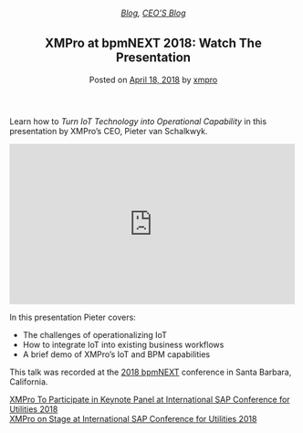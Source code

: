 
<article class="post-6387 post type-post status-publish format-standard has-post-thumbnail hentry category-blog category-pieter-blog tag-bpm" id="post-6387">
<div class="article-inner">
<header class="entry-header">
<div class="entry-header-text entry-header-text-top text-center">
<h6 class="entry-category is-xsmall"><a href="https://xmpro.com/category/blog/" rel="category tag">Blog</a>, <a href="https://xmpro.com/category/blog/pieter-blog/" rel="category tag">CEO'S Blog</a></h6><h1 class="entry-title">XMPro at bpmNEXT 2018: Watch The Presentation</h1><div class="entry-divider is-divider small"></div>
<div class="entry-meta uppercase is-xsmall">
<span class="posted-on">Posted on <a href="https://xmpro.com/xmpro-at-bpmnext-2018-watch-the-presentation/" rel="bookmark"><time class="entry-date published updated" datetime="2018-04-18T12:44:59+00:00">April 18, 2018</time></a></span> <span class="byline">by <span class="meta-author vcard"><a class="url fn n" href="https://xmpro.com/author/xmpro/">xmpro</a></span></span> </div>
</div>
</header>
<div class="entry-content single-page">
<div class="wpb-content-wrapper"><div class="vc_row wpb_row vc_row-fluid"><div class="wpb_column vc_column_container vc_col-sm-12"><div class="vc_column-inner"><div class="wpb_wrapper">
<div class="wpb_text_column wpb_content_element">
<div class="wpb_wrapper">
<p>Learn how to <em>Turn IoT Technology into Operational Capability </em>in this presentation by XMPro’s CEO, Pieter van Schalkwyk.</p>
</div>
</div>
<div class="wpb_video_widget wpb_content_element vc_clearfix vc_video-aspect-ratio-169 vc_video-el-width-100 vc_video-align-left">
<div class="wpb_wrapper">
<div class="wpb_video_wrapper"><iframe allow="accelerometer; autoplay; clipboard-write; encrypted-media; gyroscope; picture-in-picture; web-share" allowfullscreen="" frameborder="0" height="281" loading="lazy" src="https://www.youtube.com/embed/G7C01e8qyac?feature=oembed" title="Turn IoT Technology into Operational Capability: Pieter van Schalkwyk, XMPro" width="500"></iframe></div>
</div>
</div>
<div class="wpb_text_column wpb_content_element">
<div class="wpb_wrapper">
<p>In this presentation Pieter covers:</p>
<ul>
<li>The challenges of operationalizing IoT</li>
<li>How to integrate IoT into existing business workflows</li>
<li>A brief demo of XMPro’s IoT and BPM capabilities</li>
</ul>
<p>This talk was recorded at the <a href="http://bpmnext.com" rel="noopener noreferrer" target="_blank">2018 bpmNEXT</a> conference in Santa Barbara, California.</p>
</div>
</div>
</div></div></div></div>
</div>
<div class="blog-share text-center"><div class="is-divider medium"></div><div class="social-icons share-icons share-row relative"><a aria-label="Share on WhatsApp" class="icon button circle is-outline tooltip whatsapp show-for-medium" data-action="share/whatsapp/share" href="whatsapp://send?text=XMPro%20at%20bpmNEXT%202018%3A%20Watch%20The%20Presentation - https://xmpro.com/xmpro-at-bpmnext-2018-watch-the-presentation/" title="Share on WhatsApp"><i class="icon-whatsapp"></i></a><a aria-label="Share on Facebook" class="icon button circle is-outline tooltip facebook" data-label="Facebook" href="https://www.facebook.com/sharer.php?u=https://xmpro.com/xmpro-at-bpmnext-2018-watch-the-presentation/" onclick="window.open(this.href,this.title,'width=500,height=500,top=300px,left=300px'); return false;" rel="noopener nofollow" target="_blank" title="Share on Facebook"><i class="icon-facebook"></i></a><a aria-label="Share on Twitter" class="icon button circle is-outline tooltip twitter" href="https://twitter.com/share?url=https://xmpro.com/xmpro-at-bpmnext-2018-watch-the-presentation/" onclick="window.open(this.href,this.title,'width=500,height=500,top=300px,left=300px'); return false;" rel="noopener nofollow" target="_blank" title="Share on Twitter"><i class="icon-twitter"></i></a><a aria-label="Email to a Friend" class="icon button circle is-outline tooltip email" href="/cdn-cgi/l/email-protection#2f105c5a4d454a4c5b1277627f5d400a1d1f4e5b0a1d1f4d5f42616a777b0a1d1f1d1f1e170a1c6e0a1d1f784e5b4c470a1d1f7b474a0a1d1f7f5d4a5c4a415b4e5b464041094d404b56126c474a4c440a1d1f5b47465c0a1d1f405a5b0a1c6e0a1d1f475b5b5f5c0a1c6e0a1d690a1d6957425f5d40014c40420a1d6957425f5d40024e5b024d5f42414a575b021d1f1e1702584e5b4c47025b474a025f5d4a5c4a415b4e5b4640410a1d69" rel="nofollow" title="Email to a Friend"><i class="icon-envelop"></i></a><a aria-label="Pin on Pinterest" class="icon button circle is-outline tooltip pinterest" href="https://pinterest.com/pin/create/button?url=https://xmpro.com/xmpro-at-bpmnext-2018-watch-the-presentation/&amp;media=https://xmpro.com/wp-content/uploads/2018/04/XMPro_bpmNEXT-1024x576.jpg&amp;description=XMPro%20at%20bpmNEXT%202018%3A%20Watch%20The%20Presentation" onclick="window.open(this.href,this.title,'width=500,height=500,top=300px,left=300px'); return false;" rel="noopener nofollow" target="_blank" title="Pin on Pinterest"><i class="icon-pinterest"></i></a><a aria-label="Share on LinkedIn" class="icon button circle is-outline tooltip linkedin" href="https://www.linkedin.com/shareArticle?mini=true&amp;url=https://xmpro.com/xmpro-at-bpmnext-2018-watch-the-presentation/&amp;title=XMPro%20at%20bpmNEXT%202018%3A%20Watch%20The%20Presentation" onclick="window.open(this.href,this.title,'width=500,height=500,top=300px,left=300px'); return false;" rel="noopener nofollow" target="_blank" title="Share on LinkedIn"><i class="icon-linkedin"></i></a></div></div></div>
<nav class="navigation-post" id="nav-below" role="navigation">
<div class="flex-row next-prev-nav bt bb">
<div class="flex-col flex-grow nav-prev text-left">
<div class="nav-previous"><a href="https://xmpro.com/xmpro-to-participate-in-panel-at-international-sap-conference-for-utilities-2018/" rel="prev"><span class="hide-for-small"><i class="icon-angle-left"></i></span> XMPro To Participate in Keynote Panel at International SAP Conference for Utilities 2018</a></div>
</div>
<div class="flex-col flex-grow nav-next text-right">
<div class="nav-next"><a href="https://xmpro.com/xmpro-on-stage-at-international-sap-conference-for-utilities-2018/" rel="next">XMPro on Stage at International SAP Conference for Utilities 2018 <span class="hide-for-small"><i class="icon-angle-right"></i></span></a></div> </div>
</div>
</nav>
</div>
</article>
<div class="comments-area" id="comments">
</div>
